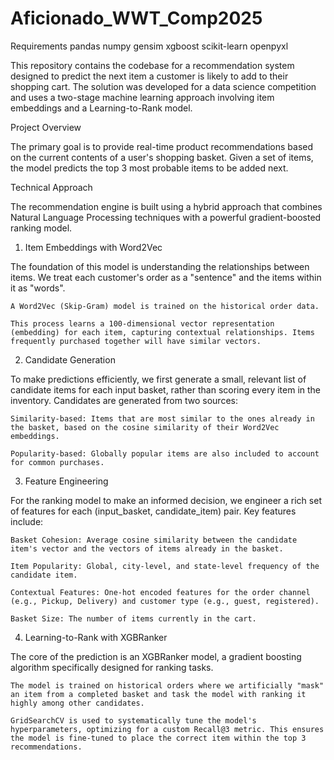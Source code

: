 # Aficionado_WWT_Comp2025

Requirements
pandas
numpy
gensim
xgboost
scikit-learn
openpyxl

This repository contains the codebase for a recommendation system designed to predict the next item a customer is likely to add to their shopping cart. The solution was developed for a data science competition and uses a two-stage machine learning approach involving item embeddings and a Learning-to-Rank model.

Project Overview

The primary goal is to provide real-time product recommendations based on the current contents of a user's shopping basket. Given a set of items, the model predicts the top 3 most probable items to be added next.

Technical Approach

The recommendation engine is built using a hybrid approach that combines Natural Language Processing techniques with a powerful gradient-boosted ranking model.

1. Item Embeddings with Word2Vec

The foundation of this model is understanding the relationships between items. We treat each customer's order as a "sentence" and the items within it as "words".

    A Word2Vec (Skip-Gram) model is trained on the historical order data.

    This process learns a 100-dimensional vector representation (embedding) for each item, capturing contextual relationships. Items frequently purchased together will have similar vectors.

2. Candidate Generation

To make predictions efficiently, we first generate a small, relevant list of candidate items for each input basket, rather than scoring every item in the inventory. Candidates are generated from two sources:

    Similarity-based: Items that are most similar to the ones already in the basket, based on the cosine similarity of their Word2Vec embeddings.

    Popularity-based: Globally popular items are also included to account for common purchases.

3. Feature Engineering

For the ranking model to make an informed decision, we engineer a rich set of features for each (input_basket, candidate_item) pair. Key features include:

    Basket Cohesion: Average cosine similarity between the candidate item's vector and the vectors of items already in the basket.

    Item Popularity: Global, city-level, and state-level frequency of the candidate item.

    Contextual Features: One-hot encoded features for the order channel (e.g., Pickup, Delivery) and customer type (e.g., guest, registered).

    Basket Size: The number of items currently in the cart.

4. Learning-to-Rank with XGBRanker

The core of the prediction is an XGBRanker model, a gradient boosting algorithm specifically designed for ranking tasks.

    The model is trained on historical orders where we artificially "mask" an item from a completed basket and task the model with ranking it highly among other candidates.

    GridSearchCV is used to systematically tune the model's hyperparameters, optimizing for a custom Recall@3 metric. This ensures the model is fine-tuned to place the correct item within the top 3 recommendations.
